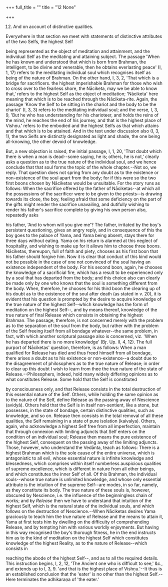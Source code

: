 +++
full_title = ""
title = "12 None"

+++


12. And on account of distinctive qualities.

Everywhere in that section we meet with statements of distinctive attributes of the two Selfs, the highest Self

being represented as the object of meditation and attainment, and the individual Self as the meditating and attaining subject. The passage 'When he has known and understood that which is born from Brahman, the intelligent, to be divine and venerable, then he obtains everlasting peace' (I, 1, 17) refers to the meditating individual soul which recognises itself as being of the nature of Brahman. On the other hand, I, 3, 2, 'That which is a bridge for sacrificers. the highest imperishable Brahman for those who wish to cross over to the fearless shore, the Nāciketa, may we be able to know that,' refers to the highest Self as the object of meditation; 'Nāciketa' here meaning that which is to be reached through the Nāciketa-rite. Again, the passage 'Know the Self to be sitting in the chariot and the body to be the chariot' (I, 3, 3) refers to the meditating individual soul; and the verse, I, 3, 9, 'But he who has understanding for his charioteer, and holds the reins of the mind, he reaches the end of his journey, and that is the highest place of Vishṇu.' refers to the embodied and the highest Selfs as that which attains and that which is to be attained. And in the text under discussion also (I, 3, 1), the two Selfs are distinctly designated as light and shade, the one being all-knowing, the other devoid of knowledge.

But, a new objection is raised, the initial passage, I, 1, 20, 'That doubt which there is when a man is dead--some saying, he is; others, he is not,' clearly asks a question as to the true nature of the individual soul, and we hence conclude that that soul forms the topic of the whole chapter.--Not so, we reply. That question does not spring from any doubt as to the existence or non-existence of the soul apart from the body; for if this were so the two first boons chosen by Nāciketas would be unsuitable. For the story runs as follows: When the sacrifice offered by the father of Nāciketas--at which all the possessions of the sacrificcr were to be given to the priests--is drawing towards its close, the boy, feeling afraid that some deficiency on the part of the gifts might render the sacrifice unavailing, and dutifully wishing to render his father's sacrifice complete by giving his own person also, repeatedly asks

his father, 'And to whom will you give me'? The father, irritated by the boy's persistent questioning, gives an angry reply, and in consequence of this the boy goes to the palace of Yama, and Yama being absent, stays there for three days without eating. Yama on his return is alarmed at this neglect of hospitality, and wishing to make up for it allows him to choose three boons. Nāciketas, thereupon, full of faith and piety, chooses as his first boon that his father should forgive him. Now it is clear that conduct of this kind would not be possible in the case of one not convinced of the soul having an existence independent of the body. For his second boon, again, he chooses the knowledge of a sacrificial fire, which has a result to be experienced only by a soul that has departed from the body; and this choice also can clearly be made only by one who knows that the soul is something different from the body. When, therefore, he chooses for his third boon the clearing up of his doubt as to the existence of the soul after death (as stated in v. 20), it is evident that his question is prompted by the desire to acquire knowledge of the true nature of the highest Self--which knowledge has the form of meditation on the highest Self--, and by means thereof, knowledge of the true nature of final Release which consists in obtaining the highest Brahman. The passage, therefore, is not concerned merely with the problem as to the separation of the soul from the body, but rather with the problem of the Self freeing itself from all bondage whatever--the same problem, in fact, with which another scriptural passage also is concerned, viz. 'When he has departed there is no more knowledge' (Br̥. Up. II, 4, 12). The full purport of Nāciketas' question, therefore, is as follows: When a man qualified for Release has died and thus freed himself from all bondage, there arises a doubt as to his existence or non-existence--a doubt due to the disagreement of philosophers as to the true nature of Release; in order to clear up this doubt I wish to learn from thee the true nature of the state of Release.--Philosophers, indeed, hold many widely differing opinions as to what constitutes Release. Some hold that the Self is constituted

by consciousness only, and that Release consists in the total destruction of this essential nature of the Self. Others, while holding the same opinion as to the nature of the Self, define Release as the passing away of Nescience (avidyā). Others hold that the Self is in itself non-sentient, like a stone, but possesses, in the state of bondage, certain distinctive qualities, such as knowledge, and so on. Release then consists in the total removal of all these qualities, the Self remaining in a state of pure isolation (kaivalya). Others, again, who acknowledge a highest Self free from all imperfection, maintain that through connexion with limiting adjuncts that Self enters on the condition of an individual soul; Release then means the pure existence of the highest Self, consequent on the passing away of the limiting adjuncts. Those, however, who understand the Vedānta, teach as follows: There is a highest Brahman which is the sole cause of the entire universe, which is antagonistic to all evil, whose essential nature is infinite knowledge and blessedness, which comprises within itself numberless auspicious qualities of supreme excellence, which is different in nature from all other beings, and which constitutes the inner Self of all. Of this Brahman, the individual souls--whose true nature is unlimited knowledge, and whose only essential attribute is the intuition of the supreme Self--are modes, in so far, namely, as they constitute its body. The true nature of these souls is, however, obscured by Nescience, i.e. the influence of the beginningless chain of works; and by _Release_ then we have to understand that intuition of the highest Self, which is the natural state of the individual souls, and which follows on the destruction of Nescience.--When Nāciketas desires Yama graciously to teach him the true nature of Release and the means to attain it, Yama at first tests him by dwelling on the difficulty of comprehending Release, and by tempting him with various worldly enjoyments. But having in this way recognised the boy's thorough fitness, he in the end instructs him as to the kind of meditation on the highest Self which constitutes knowledge of the highest Reality, as to the nature of Release--which consists in

reaching the abode of the highest Self--, and as to all the required details. This instruction begins, I, 2, 12, 'The Ancient one who is difficult to see,' &c., and extends up to I, 3, 9. 'and that is the highest place of Vishṇu.'--It thus is an established conclusion that the 'eater' is no other than the highest Self.--Here terminates the adhikaraṇa of 'the eater.'

